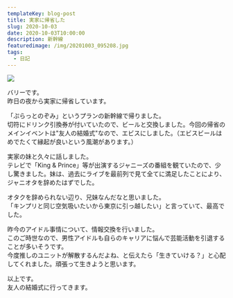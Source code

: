 ```yaml
---
templateKey: blog-post
title: 実家に帰省した
slug: 2020-10-03
date: 2020-10-03T10:00:00
description: 新幹線
featuredimage: /img/20201003_095208.jpg
tags:
  - 日記
---
```

![](/img/20201003_095208.jpg)

バリーです。\
昨日の夜から実家に帰省しています。

「ぷらっとのぞみ」というプランの新幹線で帰りました。\
切符にドリンク引換券が付いていたので、ビールと交換しました。今回の帰省のメインイベントは"友人の結婚式"なので、エビスにしました。（エビスビールはめでたくて縁起が良いという風潮があります。）

実家の妹と久々に話しました。\
テレビで「King & Prince」等が出演するジャニーズの番組を観ていたので、少し驚きました。妹は、過去にライブを最前列で見て全てに満足したことにより、ジャニオタを辞めたはずでした。

オタクを辞められない辺り、兄妹なんだなと思いました。\
「キンプリと同じ空気吸いたいから東京に引っ越したい」と言っていて、最高でした。

昨今のアイドル事情について、情報交換を行いました。\
このご時世なので、男性アイドルも自らのキャリアに悩んで芸能活動を引退することが多いそうです。\
今度推しのユニットが解散するんだよね、と伝えたら「生きていける？」と心配してくれました。頑張って生きようと思います。

以上です。\
友人の結婚式に行ってきます。